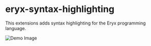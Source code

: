 # eryx-syntax-highlighting

This extensions adds syntax highlighting for the Eryx programming language.

![Demo Image]([demo.png](https://raw.githubusercontent.com/ImShyMike/Eryx/main/eryx-syntax-highlighting/demo.png))
